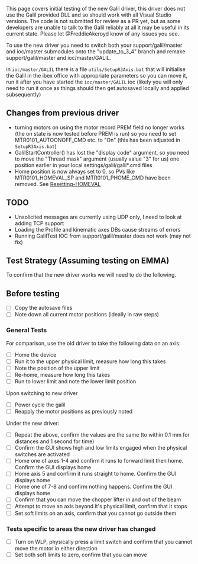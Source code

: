 This page covers initial testing of the new Galil driver, this driver does not use the Galil provided DLL and so should work with all Visual Studio versions. The code is not submitted for review as a PR yet, but as some developers are unable to talk to the Galil reliably at all it may be useful in its current state. Please let @FreddieAkeroyd know of any issues you see.

To use the new driver you need to switch both your support/galil/master and ioc/master submodules onto the "update_to_3_4" branch and remake support/galil/master and ioc/master/GALIL.

in `ioc/master/GALIL` there is a file  `utils/SetupR3Axis.bat`  that will initialise the Galil in the ibex office with appropriate parameters so you can move it, run it after you have started the `ioc/master/GALIL` ioc (likely you will only need to run it once as things should then get autosaved locally and applied subsequently)
 
## Changes from previous driver

* turning motors on using the motor record PREM field no longer works (the on state is now tested before PREM is run) so you need to set MTR0101_AUTOONOFF_CMD etc. to "On" (this has been adjusted in `SetupR3Axis.bat`)
* GalilStartController() has lost the "display code" argument, so you need to move the "Thread mask" argument (usually value "3" for us) one position earlier in your local settings/galil/galil*.cmd files 
* Home position is now always set to 0, so PVs like MTR0101_HOMEVAL_SP and MTR0101_PHOME_CMD have been removed. See [Resetting-HOMEVAL](Resetting-HOMEVAL)

## TODO

* Unsolicited messages are currently using UDP only, I need to look at adding TCP support
* Loading the Profile and kinematic axes DBs cause streams of errors 
* Running GalilTest IOC from support/galil/master does not work (may not fix)
  
## Test Strategy (Assuming testing on EMMA)

To confirm that the new driver works we will need to do the following.

## Before testing
- [ ] Copy the autosave files
- [ ] Note down all current motor positions (ideally in raw steps)

### General Tests

For comparison, use the old driver to take the following data on an axis:
- [ ] Home the device  
- [ ] Run it to the upper physical limit, measure how long this takes
- [ ] Note the position of the upper limit
- [ ] Re-home, measure how long this takes
- [ ] Run to lower limit and note the lower limit position

Upon switching to new driver
- [ ] Power cycle the galil
- [ ] Reapply the motor positions as previously noted 

Under the new driver:
- [ ] Repeat the above, confirm the values are the same (to within 0.1 mm for distances and 1 second for time)
- [ ] Confirm the GUI shows high and low limits engaged when the physical switches are activated
- [ ] Home one of axes 1-4 and confirm it runs to forward limit then home. Confirm the GUI displays home
- [ ] Home axis 5 and confirm it runs straight to home. Confirm the GUI displays home
- [ ] Home one of 7-8 and confirm nothing happens. Confirm the GUI displays home
- [ ] Confirm that you can move the chopper lifter in and out of the beam
- [ ] Attempt to move an axis beyond it's physical limit, confirm that it stops
- [ ] Set soft limits on an axis, confirm that you cannot go outside them

### Tests specific to areas the new driver has changed
- [ ] Turn on WLP, physically press a limit switch and confirm that you cannot move the motor in either direction
- [ ] Set both soft limits to zero, confirm that you can move
